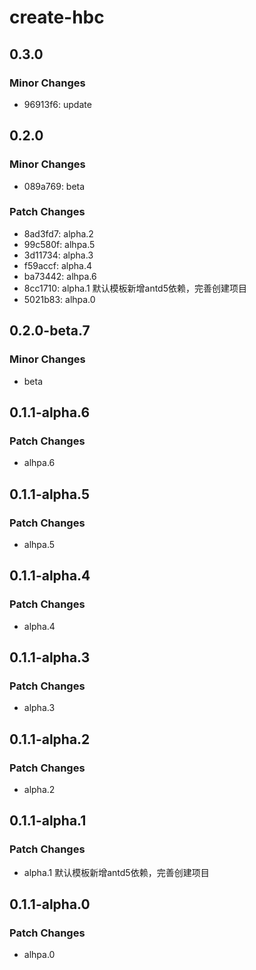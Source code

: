 # create-hbc

## 0.3.0

### Minor Changes

- 96913f6: update

## 0.2.0

### Minor Changes

- 089a769: beta

### Patch Changes

- 8ad3fd7: alpha.2
- 99c580f: alhpa.5
- 3d11734: alpha.3
- f59accf: alpha.4
- ba73442: alhpa.6
- 8cc1710: alpha.1 默认模板新增antd5依赖，完善创建项目
- 5021b83: alhpa.0

## 0.2.0-beta.7

### Minor Changes

- beta

## 0.1.1-alpha.6

### Patch Changes

- alhpa.6

## 0.1.1-alpha.5

### Patch Changes

- alhpa.5

## 0.1.1-alpha.4

### Patch Changes

- alpha.4

## 0.1.1-alpha.3

### Patch Changes

- alpha.3

## 0.1.1-alpha.2

### Patch Changes

- alpha.2

## 0.1.1-alpha.1

### Patch Changes

- alpha.1 默认模板新增antd5依赖，完善创建项目

## 0.1.1-alpha.0

### Patch Changes

- alhpa.0
